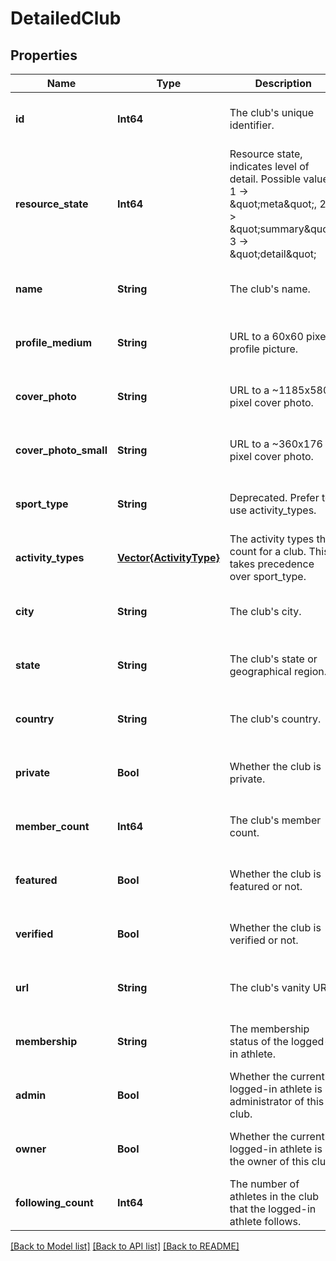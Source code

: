 # DetailedClub


## Properties
Name | Type | Description | Notes
------------ | ------------- | ------------- | -------------
**id** | **Int64** | The club&#39;s unique identifier. | [optional] [default to nothing]
**resource_state** | **Int64** | Resource state, indicates level of detail. Possible values: 1 -&gt; \&quot;meta\&quot;, 2 -&gt; \&quot;summary\&quot;, 3 -&gt; \&quot;detail\&quot; | [optional] [default to nothing]
**name** | **String** | The club&#39;s name. | [optional] [default to nothing]
**profile_medium** | **String** | URL to a 60x60 pixel profile picture. | [optional] [default to nothing]
**cover_photo** | **String** | URL to a ~1185x580 pixel cover photo. | [optional] [default to nothing]
**cover_photo_small** | **String** | URL to a ~360x176  pixel cover photo. | [optional] [default to nothing]
**sport_type** | **String** | Deprecated. Prefer to use activity_types. | [optional] [default to nothing]
**activity_types** | [**Vector{ActivityType}**](ActivityType.md) | The activity types that count for a club. This takes precedence over sport_type. | [optional] [default to nothing]
**city** | **String** | The club&#39;s city. | [optional] [default to nothing]
**state** | **String** | The club&#39;s state or geographical region. | [optional] [default to nothing]
**country** | **String** | The club&#39;s country. | [optional] [default to nothing]
**private** | **Bool** | Whether the club is private. | [optional] [default to nothing]
**member_count** | **Int64** | The club&#39;s member count. | [optional] [default to nothing]
**featured** | **Bool** | Whether the club is featured or not. | [optional] [default to nothing]
**verified** | **Bool** | Whether the club is verified or not. | [optional] [default to nothing]
**url** | **String** | The club&#39;s vanity URL. | [optional] [default to nothing]
**membership** | **String** | The membership status of the logged-in athlete. | [optional] [default to nothing]
**admin** | **Bool** | Whether the currently logged-in athlete is an administrator of this club. | [optional] [default to nothing]
**owner** | **Bool** | Whether the currently logged-in athlete is the owner of this club. | [optional] [default to nothing]
**following_count** | **Int64** | The number of athletes in the club that the logged-in athlete follows. | [optional] [default to nothing]


[[Back to Model list]](./README.md#models) [[Back to API list]](./README.md#api-endpoints) [[Back to README]](./README.md)


